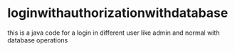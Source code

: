 # loginwithauthorizationwithdatabase
this is a java code for a login in different user like admin and normal with database operations
